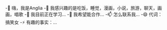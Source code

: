 -👋 嗨，我是Anglia
-👀 我感兴趣的是吃饭，睡觉，漫画，小说，旅游，聊天，画画，唱歌
-🌱 我目前正在学习...
-💞️ 我希望能合作...
-📫 怎么联系我...
-😄 代词：搞笑女
-⚡ 有趣的事实：...

<!---
13758702252/13758702252是a ✨ special ✨ 存储库，因为它的“README.md”(此文件)出现在您的GitHub配置文件中。
您可以单击“预览”链接查看所做的更改。
--->
